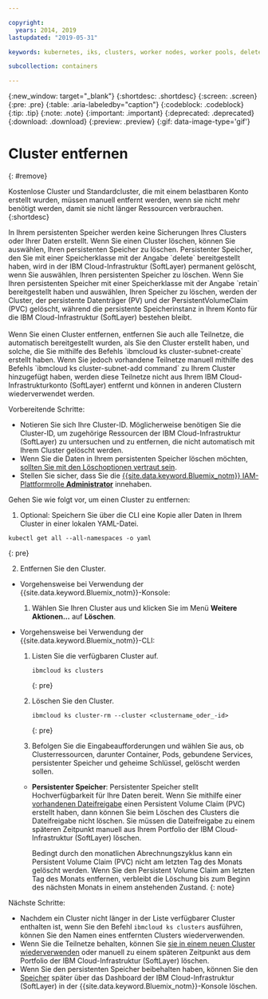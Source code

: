 ```yaml
---

copyright:
  years: 2014, 2019
lastupdated: "2019-05-31"

keywords: kubernetes, iks, clusters, worker nodes, worker pools, delete

subcollection: containers

---
```


{:new_window: target="_blank"}
{:shortdesc: .shortdesc}
{:screen: .screen}
{:pre: .pre}
{:table: .aria-labeledby="caption"}
{:codeblock: .codeblock}
{:tip: .tip}
{:note: .note}
{:important: .important}
{:deprecated: .deprecated}
{:download: .download}
{:preview: .preview}
{:gif: data-image-type='gif'}


# Cluster entfernen
{: #remove}

Kostenlose Cluster und Standardcluster, die mit einem belastbaren Konto erstellt wurden, müssen manuell entfernt werden, wenn sie nicht mehr benötigt werden, damit sie nicht länger Ressourcen verbrauchen.
{:shortdesc}

<p class="important">
In Ihrem persistenten Speicher werden keine Sicherungen Ihres Clusters oder Ihrer Daten erstellt. Wenn Sie einen Cluster löschen, können Sie auswählen, Ihren persistenten Speicher zu löschen. Persistenter Speicher, den Sie mit einer Speicherklasse mit der Angabe `delete` bereitgestellt haben, wird in der IBM Cloud-Infrastruktur (SoftLayer) permanent gelöscht, wenn Sie auswählen, Ihren persistenten Speicher zu löschen. Wenn Sie Ihren persistenten Speicher mit einer Speicherklasse mit der Angabe `retain` bereitgestellt haben und auswählen, Ihren Speicher zu löschen, werden der Cluster, der persistente Datenträger (PV) und der PersistentVolumeClaim (PVC) gelöscht, während die persistente Speicherinstanz in Ihrem Konto für die IBM Cloud-Infrastruktur (SoftLayer) bestehen bleibt.</br>
</br>Wenn Sie einen Cluster entfernen, entfernen Sie auch alle Teilnetze, die automatisch bereitgestellt wurden, als Sie den Cluster erstellt haben, und solche, die Sie mithilfe des Befehls `ibmcloud ks cluster-subnet-create` erstellt haben. Wenn Sie jedoch vorhandene Teilnetze manuell mithilfe des Befehls `ibmcloud ks cluster-subnet-add command` zu Ihrem Cluster hinzugefügt haben, werden diese Teilnetze nicht aus Ihrem IBM Cloud-Infrastrukturkonto (SoftLayer) entfernt und können in anderen Clustern wiederverwendet werden.</p>

Vorbereitende Schritte:
* Notieren Sie sich Ihre Cluster-ID. Möglicherweise benötigen Sie die Cluster-ID, um zugehörige Ressourcen der IBM Cloud-Infrastruktur (SoftLayer) zu untersuchen und zu entfernen, die nicht automatisch mit Ihrem Cluster gelöscht werden.
* Wenn Sie die Daten in Ihrem persistenten Speicher löschen möchten, [sollten Sie mit den Löschoptionen vertraut sein](/docs/containers?topic=containers-cleanup#cleanup).
* Stellen Sie sicher, dass Sie die [{{site.data.keyword.Bluemix_notm}} IAM-Plattformrolle **Administrator**](/docs/containers?topic=containers-users#platform) innehaben.

Gehen Sie wie folgt vor, um einen Cluster zu entfernen:

1. Optional: Speichern Sie über die CLI eine Kopie aller Daten in Ihrem Cluster in einer lokalen YAML-Datei. 
  ```
  kubectl get all --all-namespaces -o yaml
  ```
  {: pre}

2. Entfernen Sie den Cluster.
  - Vorgehensweise bei Verwendung der {{site.data.keyword.Bluemix_notm}}-Konsole:
    1.  Wählen Sie Ihren Cluster aus und klicken Sie im Menü **Weitere Aktionen...** auf **Löschen**.

  - Vorgehensweise bei Verwendung der {{site.data.keyword.Bluemix_notm}}-CLI:
    1.  Listen Sie die verfügbaren Cluster auf.

        ```
        ibmcloud ks clusters
        ```
        {: pre}

    2.  Löschen Sie den Cluster.

        ```
        ibmcloud ks cluster-rm --cluster <clustername_oder_-id>
        ```
        {: pre}

    3.  Befolgen Sie die Eingabeaufforderungen und wählen Sie aus, ob Clusterressourcen, darunter Container, Pods, gebundene Services, persistenter Speicher und geheime Schlüssel, gelöscht werden sollen.
      - **Persistenter Speicher**: Persistenter Speicher stellt Hochverfügbarkeit für Ihre Daten bereit. Wenn Sie mithilfe einer [vorhandenen Dateifreigabe](/docs/containers?topic=containers-file_storage#existing_file) einen Persistent Volume Claim (PVC) erstellt haben, dann können Sie beim Löschen des Clusters die Dateifreigabe nicht löschen. Sie müssen die Dateifreigabe zu einem späteren Zeitpunkt manuell aus Ihrem Portfolio der IBM Cloud-Infrastruktur (SoftLayer) löschen.

          Bedingt durch den monatlichen Abrechnungszyklus kann ein Persistent Volume Claim (PVC) nicht am letzten Tag des Monats gelöscht werden. Wenn Sie den Persistent Volume Claim am letzten Tag des Monats entfernen, verbleibt die Löschung bis zum Beginn des nächsten Monats in einem anstehenden Zustand.
          {: note}

Nächste Schritte:
- Nachdem ein Cluster nicht länger in der Liste verfügbarer Cluster enthalten ist, wenn Sie den Befehl `ibmcloud ks clusters` ausführen, können Sie den Namen eines entfernten Clusters wiederverwenden.
- Wenn Sie die Teilnetze behalten, können Sie [sie in einem neuen Cluster wiederverwenden](/docs/containers?topic=containers-subnets#subnets_custom) oder manuell zu einem späteren Zeitpunkt aus dem Portfolio der IBM Cloud-Infrastruktur (SoftLayer) löschen.
- Wenn Sie den persistenten Speicher beibehalten haben, können Sie den [Speicher](/docs/containers?topic=containers-cleanup#cleanup) später über das Dashboard der IBM Cloud-Infrastruktur (SoftLayer) in der {{site.data.keyword.Bluemix_notm}}-Konsole löschen.
